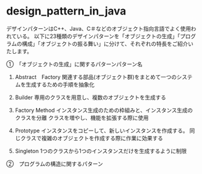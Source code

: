 # design_pattern_in_java
デザインパターンはC++、Java、C＃などのオブジェクト指向言語でよく使用われている。
以下に23種類のデザインパターンを「オブジェクトの生成」「プログラムの構成」「オブジェクトの振る舞い」に分けて、それぞれの特長をご紹介いたします。

①　「オブジェクトの生成」に関するパターンパターン名
1. Abstract　Factory
関連する部品(オブジェクト群)をまとめて一つのシステムを生成するための手順を抽象化

2. Builder
専用のクラスを用意し、複数のオブジェクトを生成する

3. Factory Method
インスタンス生成のための枠組みと、インスタンス生成のクラスを分離
クラスを増やし、機能を拡張する際に使用

4. Prototype
インスタンスをコピーして、新しいインスタンスを作成する。
同じクラスで複雑のオブジェクトを作成する際に作業に効果する

5. Singleton
1つのクラスから1つのインスタンスだけを生成するように制限


②　プログラムの構造に関するパターン

